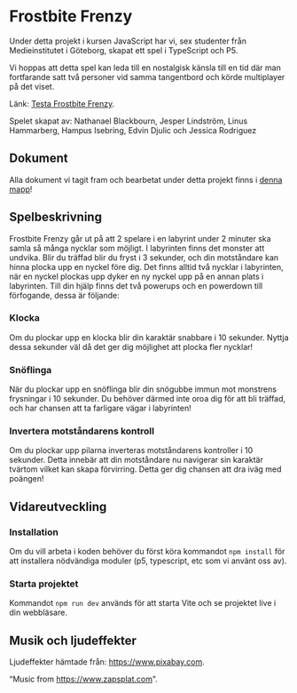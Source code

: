 # Frostbite Frenzy

Under detta projekt i kursen JavaScript har vi, sex studenter från Medieinstitutet i Göteborg, skapat ett spel i TypeScript och P5.

Vi hoppas att detta spel kan leda till en nostalgisk känsla till en tid där man fortfarande satt två personer vid samma tangentbord och körde multiplayer på det viset.

Länk: [Testa Frostbite Frenzy](https://frostbitefrenzy.netlify.app/).

Spelet skapat av:
Nathanael Blackbourn, Jesper Lindström, Linus Hammarberg, Hampus Isebring, Edvin Djulic och Jessica Rodriguez

## Dokument

Alla dokument vi tagit fram och bearbetat under detta projekt finns i [denna mapp](./documents)!

## Spelbeskrivning

Frostbite Frenzy går ut på att 2 spelare i en labyrint under 2 minuter ska samla så många nycklar som möjligt. I labyrinten finns det monster att undvika. Blir du träffad blir du fryst i 3 sekunder, och din motståndare kan hinna plocka upp en nyckel före dig.
Det finns alltid två nycklar i labyrinten, när en nyckel plockas upp dyker en ny nyckel upp på en annan plats i labyrinten.
Till din hjälp finns det två powerups och en powerdown till förfogande, dessa är följande:

### **Klocka**

Om du plockar upp en klocka blir din karaktär snabbare i 10 sekunder. Nyttja dessa sekunder väl då det ger dig möjlighet att plocka fler nycklar!

### **Snöflinga**

När du plockar upp en snöflinga blir din snögubbe immun mot monstrens frysningar i 10 sekunder. Du behöver därmed inte oroa dig för att bli träffad, och har chansen att ta farligare vägar i labyrinten!

### **Invertera motståndarens kontroll**

Om du plockar upp pilarna inverteras motståndarens kontroller i 10 sekunder. Detta innebär att din motståndare nu navigerar sin karaktär tvärtom vilket kan skapa förvirring. Detta ger dig chansen att dra iväg med poängen!

## Vidareutveckling

### Installation

Om du vill arbeta i koden behöver du först köra kommandot `npm install` för att installera nödvändiga moduler (p5, typescript, etc som vi använt oss av).

### Starta projektet

Kommandot `npm run dev` används för att starta Vite och se projektet live i din webbläsare.

## Musik och ljudeffekter

Ljudeffekter hämtade från: https://www.pixabay.com.

“Music from https://www.zapsplat.com".

